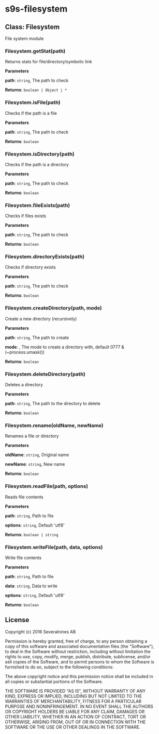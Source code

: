 # s9s-filesystem

## Class: Filesystem
File system module

### Filesystem.getStat(path) 

Returns stats for file/directory/symbolic link

**Parameters**

**path**: `string`, The path to check

**Returns**: `boolean | Object | *`

### Filesystem.isFile(path) 

Checks if the path is a file

**Parameters**

**path**: `string`, The path to check

**Returns**: `boolean`

### Filesystem.isDirectory(path) 

Checks if the path is a directory

**Parameters**

**path**: `string`, The path to check

**Returns**: `boolean`

### Filesystem.fileExists(path) 

Checks if files exists

**Parameters**

**path**: `string`, The path to check

**Returns**: `boolean`

### Filesystem.directoryExists(path) 

Checks if directory exists

**Parameters**

**path**: `string`, The path to check

**Returns**: `boolean`

### Filesystem.createDirectory(path, mode) 

Create a new directory (recursively)

**Parameters**

**path**: `string`, The path to create

**mode**: , The mode to create a directory with, default 0777 & (~process.umask())

**Returns**: `boolean`

### Filesystem.deleteDirectory(path) 

Deletes a directory

**Parameters**

**path**: `string`, The path to the directory to delete

**Returns**: `boolean`

### Filesystem.rename(oldName, newName) 

Renames a file or directory

**Parameters**

**oldName**: `string`, Original name

**newName**: `string`, New name

**Returns**: `boolean`

### Filesystem.readFile(path, options) 

Reads file contents

**Parameters**

**path**: `string`, Path to file

**options**: `string`, Default 'utf8'

**Returns**: `boolean | string`

### Filesystem.writeFile(path, data, options) 

Write file contents

**Parameters**

**path**: `string`, Path to file

**data**: `string`, Data to write

**options**: `string`, Default 'utf8'

**Returns**: `boolean`

## License

Copyright (c) 2016 Severalnines AB

Permission is hereby granted, free of charge, to any person obtaining a copy of this software and associated documentation files (the "Software"), to deal in the Software without restriction, including without limitation the rights to use, copy, modify, merge, publish, distribute, sublicense, and/or sell copies of the Software, and to permit persons to whom the Software is furnished to do so, subject to the following conditions:

The above copyright notice and this permission notice shall be included in all copies or substantial portions of the Software.

THE SOFTWARE IS PROVIDED "AS IS", WITHOUT WARRANTY OF ANY KIND, EXPRESS OR IMPLIED, INCLUDING BUT NOT LIMITED TO THE WARRANTIES OF MERCHANTABILITY, FITNESS FOR A PARTICULAR PURPOSE AND NONINFRINGEMENT. IN NO EVENT SHALL THE AUTHORS OR COPYRIGHT HOLDERS BE LIABLE FOR ANY CLAIM, DAMAGES OR OTHER LIABILITY, WHETHER IN AN ACTION OF CONTRACT, TORT OR OTHERWISE, ARISING FROM, OUT OF OR IN CONNECTION WITH THE SOFTWARE OR THE USE OR OTHER DEALINGS IN THE SOFTWARE.
